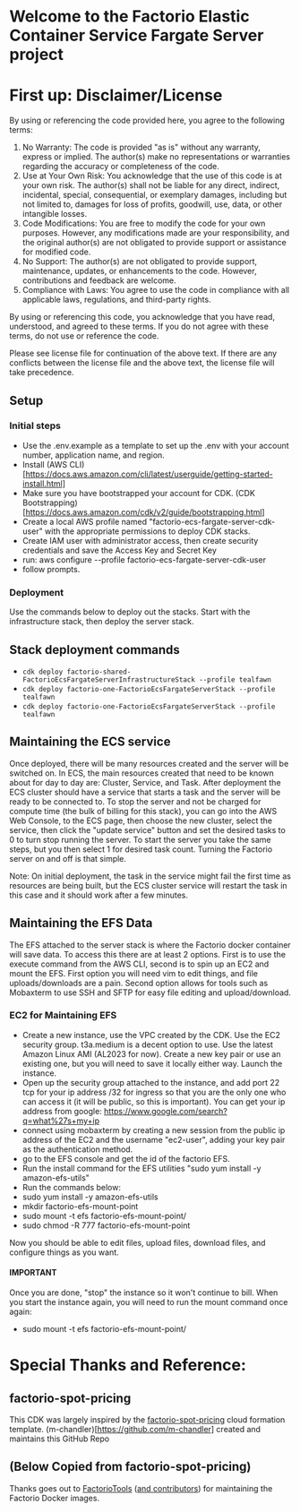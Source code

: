 # Welcome to the Factorio Elastic Container Service Fargate Server project

# First up: Disclaimer/License

By using or referencing the code provided here, you agree to the following terms:

1. No Warranty: The code is provided "as is" without any warranty, express or implied. The author(s) make no representations or warranties regarding the accuracy or completeness of the code.
2. Use at Your Own Risk: You acknowledge that the use of this code is at your own risk. The author(s) shall not be liable for any direct, indirect, incidental, special, consequential, or exemplary damages, including but not limited to, damages for loss of profits, goodwill, use, data, or other intangible losses.
3. Code Modifications: You are free to modify the code for your own purposes. However, any modifications made are your responsibility, and the original author(s) are not obligated to provide support or assistance for modified code.
4. No Support: The author(s) are not obligated to provide support, maintenance, updates, or enhancements to the code. However, contributions and feedback are welcome.
5. Compliance with Laws: You agree to use the code in compliance with all applicable laws, regulations, and third-party rights.

By using or referencing this code, you acknowledge that you have read, understood, and agreed to these terms. If you do not agree with these terms, do not use or reference the code.

Please see license file for continuation of the above text. If there are any conflicts between the license file and the above text, the license file will take precedence.


## Setup

### Initial steps
* Use the .env.example as a template to set up the .env with your account number, application name, and region.
* Install (AWS CLI)[https://docs.aws.amazon.com/cli/latest/userguide/getting-started-install.html]
* Make sure you have bootstrapped your account for CDK. (CDK Bootstrapping)[https://docs.aws.amazon.com/cdk/v2/guide/bootstrapping.html]
* Create a local AWS profile named "factorio-ecs-fargate-server-cdk-user" with the appropriate permissions to deploy CDK stacks.
 * Create IAM user with administrator access, then create security credentials and save the Access Key and Secret Key
 * run: aws configure --profile factorio-ecs-fargate-server-cdk-user
 * follow prompts.
### Deployment
Use the commands below to deploy out the stacks. Start with the infrastructure stack, then deploy the server stack.

## Stack deployment commands

* `cdk deploy factorio-shared-FactorioEcsFargateServerInfrastructureStack --profile tealfawn`
* `cdk deploy factorio-one-FactorioEcsFargateServerStack --profile tealfawn`
* `cdk deploy factorio-one-FactorioEcsFargateServerStack --profile tealfawn`

## Maintaining the ECS service

Once deployed, there will be many resources created and the server will be switched on.
In ECS, the main resources created that need to be known about for day to day are: Cluster, Service, and Task.
After deployment the ECS cluster should have a service that starts a task and the server will be ready to be connected to.
To stop the server and not be charged for compute time (the bulk of billing for this stack), you can go into the AWS Web Console, to the ECS
page, then choose the new cluster, select the service, then click the "update service" button and set the desired tasks to 0 to turn stop running the server. To start the server you take the same steps, but you then select 1 for desired task count. Turning the Factorio server on and off is that simple.

Note: On initial deployment, the task in the service might fail the first time as resources are being built, but the ECS cluster service will restart the task in this case and it should work after a few minutes.

## Maintaining the EFS Data
The EFS attached to the server stack is where the Factorio docker container will save data. To access this there are at least 2 options. First is to use the execute command from the
AWS CLI, second is to spin up an EC2 and mount the EFS. First option you will need vim to edit things, and file uploads/downloads are a pain. Second option allows for tools such as Mobaxterm to use SSH and SFTP for easy file editing and upload/download.

### EC2 for Maintaining EFS
* Create a new instance, use the VPC created by the CDK. Use the EC2 security group. t3a.medium is a decent option to use. Use the latest Amazon Linux AMI (AL2023 for now).
  Create a new key pair or use an existing one, but you will need to save it locally either way. Launch the instance.
* Open up the security group attached to the instance, and add port 22 tcp for your ip address <your ip>/32 for ingress so that you are the only one who can access it (it will be public, so this is important). You can get your ip address from google: https://www.google.com/search?q=what%27s+my+ip
* connect using mobaxterm by creating a new session from the public ip address of the EC2 and the username "ec2-user", adding your key pair as the authentication method.
* go to the EFS console and get the id of the factorio EFS.
* Run the install command for the EFS utilities "sudo yum install -y amazon-efs-utils"
* Run the commands below:
 * sudo yum install -y amazon-efs-utils
 * mkdir factorio-efs-mount-point
 * sudo mount -t efs <efs id> factorio-efs-mount-point/
 * sudo chmod -R 777 factorio-efs-mount-point

Now you should be able to edit files, upload files, download files, and configure things as you want.
#### IMPORTANT
Once you are done, "stop" the instance so it won't continue to bill.
When you start the instance again, you will need to run the mount command once again:
* sudo mount -t efs <efs id> factorio-efs-mount-point/

# Special Thanks and Reference:

## factorio-spot-pricing
This CDK was largely inspired by the [factorio-spot-pricing](https://github.com/m-chandler/factorio-spot-pricing) cloud formation template.
(m-chandler)[https://github.com/m-chandler] created and maintains this GitHub Repo

## (Below Copied from factorio-spot-pricing)
Thanks goes out to [FactorioTools](https://github.com/factoriotools) ([and contributors](https://github.com/factoriotools/factorio-docker/graphs/contributors)) for maintaining the Factorio Docker images.

